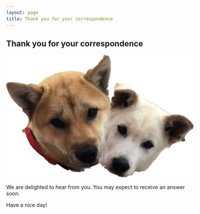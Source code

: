 ```yaml
---
layout: page
title: Thank you for your correspondence
---
```

## Thank you for your correspondence
<span class = "image center"><img src = "images/dog_logo.png" /></span>

We are delighted to hear from you. You may expect to receive an answer soon. 

Have a nice day!
